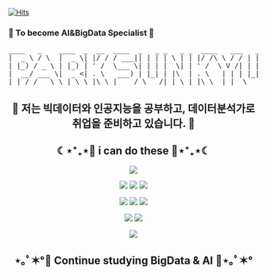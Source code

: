 [![Hits](https://hits.seeyoufarm.com/api/count/incr/badge.svg?url=https%3A%2F%2Fgithub.com%2F2Seungsu&count_bg=%2379C83D&title_bg=%23555555&icon=&icon_color=%23E7E7E7&title=hits&edge_flat=false)](https://hits.seeyoufarm.com)
### 👋 To become AI&BigData Specialist 👋

<pre>
____   _    ____  _  __  ____  _   _ _   _ _  ____   ___   _ _   _  ____ 
|  _ \ / \  |  _ \| |/ / / ___|| | | | \ | | |/ /\ \ / / | | | \ | |/ ___|
| |_) / _ \ | |_) | ' /  \___ \| | | |  \| | ' /  \ V /| | | |  \| | |  _
|  __/ ___ \|  _ <| . \   ___) | |_| | |\  | . \   | | | |_| | |\  | |_| |
|_| /_/   \_\_| \_\_|\_\ |____/ \___/|_| \_|_|\_\  |_|  \___/|_| \_|\____|
</pre>

<h2 align="center">
🌱 저는 빅데이터와 인공지능을 공부하고, 데이터분석가로 취업을 준비하고 있습니다. 🌱
</h2>

<h2 align="center">☾⋆⁺₊⋆💙 i can do these 💙⋆⁺₊⋆☾</h2>
 
<p align="center"><img src="https://img.shields.io/badge/python-3670A0?style=for-the-badge&logo=python&logoColor=ffdd54"/></a> </p>

<p align="center"><img src="https://img.shields.io/badge/HTML-E34F26?style=flat-square&logo=HTML5&logoColor=white"/></a>  <img src="https://img.shields.io/badge/CSS-1572B6?style=flat-square&logo=CSS3&logoColor=white"/></a>   <img src="https://img.shields.io/badge/MariaDB-003545?style=flat-square&logo=MariaDB&logoColor=white"/></a>  </p>

<p align="center"><img src="https://img.shields.io/badge/numpy-%23013243.svg?style=for-the-badge&logo=numpy&logoColor=white"/></a> <img src="https://img.shields.io/badge/pandas-%23150458.svg?style=for-the-badge&logo=pandas&logoColor=wh ite"/></a>  <img src="https://img.shields.io/badge/Matplotlib-%23ffffff.svg?style=for-the-badge&logo=Matplotlib&logoColor=black"/></a> </p> 
<p align="center"><img src="https://img.shields.io/badge/scikit--learn-%23F7931E.svg?style=for-the-badge&logo=scikit-learn&logoColor=white"/></a> <img src="https://img.shields.io/badge/Keras-%23D00000.svg?style=for-the-badge&logo=Keras&logoColor=white"/></a> </p>
<p align="center"><img src="https://img.shields.io/badge/opencv-EA7E20?style=flat-square&logo=opencv&logoColor=white"> </p>


<h2 align="center">⋆｡ﾟ✶°💜 Continue studying BigData & AI 💜⋆｡ﾟ✶°</h2>
<!--
<p align="center"><a href="https://wonjongah.tistory.com/"><img src="https://img.shields.io/badge/My tech blog-A9BCF5?style=flat-square&logo=Undertale&logoColor=white&link=https://wonjongah.tistory.com/"/></a>  <a href="mailto:wonjongah@gmail.com"><img src="https://img.shields.io/badge/Gmail-D0A9F5?style=flat-square&logo=Gmail&logoColor=white&link=mailto:wonjongah@gmail.com"/></a></p>
!-->




<!--

- 🔭 I’m currently working on ...
- 🌱 I’m currently learning ...
- 👯 I’m looking to collaborate on ...
- 🤔 I’m looking for help with ...
- 💬 Ask me about ...
- 📫 How to reach me: ...
- 😄 Pronouns: ...
- ⚡ Fun fact: ...
-->
